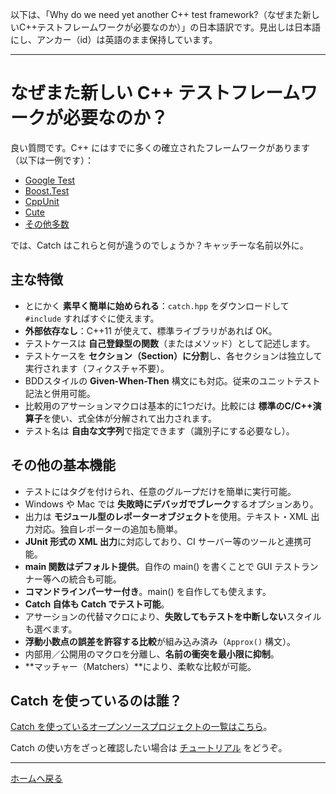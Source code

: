 以下は、「Why do we need yet another C++ test framework?（なぜまた新しいC++テストフレームワークが必要なのか）」の日本語訳です。見出しは日本語にし、アンカー（id）は英語のまま保持しています。

---

<a id="top"></a>  
# なぜまた新しい C++ テストフレームワークが必要なのか？

良い質問です。C++ にはすでに多くの確立されたフレームワークがあります（以下は一例です）：

- [Google Test](http://code.google.com/p/googletest/)
- [Boost.Test](http://www.boost.org/doc/libs/1_49_0/libs/test/doc/html/index.html)
- [CppUnit](http://sourceforge.net/apps/mediawiki/cppunit/index.php?title=Main_Page)
- [Cute](http://www.cute-test.com)
- [その他多数](http://en.wikipedia.org/wiki/List_of_unit_testing_frameworks#C.2B.2B)

では、Catch はこれらと何が違うのでしょうか？キャッチーな名前以外に。

## <a id="key-features"></a>主な特徴

- とにかく **素早く簡単に始められる**：`catch.hpp` をダウンロードして `#include` すればすぐに使えます。
- **外部依存なし**：C++11 が使えて、標準ライブラリがあれば OK。
- テストケースは **自己登録型の関数**（またはメソッド）として記述します。
- テストケースを **セクション（Section）に分割**し、各セクションは独立して実行されます（フィクスチャ不要）。
- BDDスタイルの **Given-When-Then** 構文にも対応。従来のユニットテスト記法と併用可能。
- 比較用のアサーションマクロは基本的に1つだけ。比較には **標準のC/C++演算子**を使い、式全体が分解されて出力されます。
- テスト名は **自由な文字列**で指定できます（識別子にする必要なし）。

## <a id="other-core-features"></a>その他の基本機能

- テストにはタグを付けられ、任意のグループだけを簡単に実行可能。
- Windows や Mac では **失敗時にデバッガでブレーク**するオプションあり。
- 出力は **モジュール型のレポーターオブジェクト**を使用。テキスト・XML 出力対応。独自レポーターの追加も簡単。
- **JUnit 形式の XML 出力**に対応しており、CI サーバー等のツールと連携可能。
- **main 関数はデフォルト提供**。自作の main() を書くことで GUI テストランナー等への統合も可能。
- **コマンドラインパーサー付き**。main() を自作しても使えます。
- **Catch 自体も Catch でテスト可能**。
- アサーションの代替マクロにより、**失敗してもテストを中断しない**スタイルも選べます。
- **浮動小数点の誤差を許容する比較**が組み込み済み（`Approx()` 構文）。
- 内部用／公開用のマクロを分離し、**名前の衝突を最小限に抑制**。
- **マッチャー（Matchers）**により、柔軟な比較が可能。

## <a id="who-uses-catch"></a>Catch を使っているのは誰？

[Catch を使っているオープンソースプロジェクトの一覧はこちら](opensource-users.md#top)。

Catch の使い方をざっと確認したい場合は [チュートリアル](tutorial.md#top) をどうぞ。

---

[ホームへ戻る](Readme.md#top)
